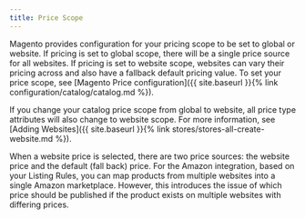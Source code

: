 ```yaml
---
title: Price Scope
---
```



Magento provides configuration for your pricing scope to be set to global or website. If pricing is set to global scope, there will be a single price source for all websites. If pricing is set to website scope, websites can vary their pricing across and also have a fallback default pricing value. To set your price scope, see [Magento Price configuration]({{ site.baseurl }}{% link configuration/catalog/catalog.md %}).

If you change your catalog price scope from global to website, all price type attributes will also change to website scope. For more information, see [Adding Websites]({{ site.baseurl }}{% link stores/stores-all-create-website.md %}).

When a website price is selected, there are two price sources: the website price and the default (fall back) price. For the Amazon integration, based on your Listing Rules, you can map products from multiple websites into a single Amazon marketplace. However, this introduces the issue of which price should be published if the product exists on multiple websites with differing prices.
